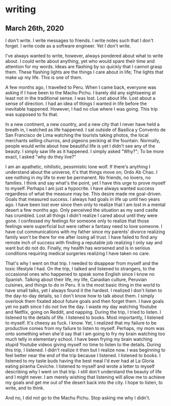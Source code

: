 # writing

## March 26th, 2020

I don't write. I write messages to friends. I write notes such that I don't forget. I write code as a software engineer. Yet I don't write.

I've always wanted to write, however, always pondered about what to write about. I could write about anything, yet who would spare their time and attention for my words. Ideas are flashing by so quickly that I cannot grasp them. These flashing lights are the things I care about in life; The lights that make up my life. This is one of them.

A few months ago, I travelled to Peru. When I came back, everyone was asking if I have been to the Machu Pichu. I barely did any sightseeing at least not in the traditional sense. I was lost. Lost about life. Lost about a sense of direction. I had an idea of things I wanted in life before the inevitable happened. However, I had no clue where I was going. This trip was supposed to fix that.

In a new continent, a new country, and a new city that I never have held a breath in, I watched as life happened. I sat outside of Basílica y Convento de San Francisco de Lima watching the tourists taking photos, the local merchants selling churros, and pigeons pecking at the fountain. Normally, people would write about how beautiful life is yet I didn't see any of the beauty. I simply saw life as it happened. I simply asked "Why?"; To be more exact, I asked "why do they live?"

I am an apathetic, nihilistic, pessimistic lone wolf. If there's anything I understand about the universe, it's that things move on; Ordo Ab Chao. I see nothing in my life to ever be permanent. No friends, no lovers, no families. I think and say what's the point, yet I have this urge to prove myself to myself. Perhaps I am just a hypocrite. I have always wanted success regardless of what the measure may be. This desire made me goal-driven. Goals that measured success. I always had goals in life up until two years ago. I have been lost ever since then only to realize that I am lost in a mental desert a few months ago. Only perceived the situation as my sand castle has crumbled. Lost all things I didn't realize I cared about until they were gone. I confessed my feelings for someone only to realize that those feelings were superficial but were rather a fantasy need to love someone. I have cut communications with my father since my parents' divorce realizing family won't be there for me after losing all trust. I have failed to find any remote inch of success with finding a reputable job realizing I only say and want but do not do. Finally, my health has worsened and is in serious conditions requiring medical surgeries realizing I have taken no care.

That's why I went on that trip. I needed to disappear from myself and the toxic lifestyle I had. On the trip, I talked and listened to strangers, to the occasional ones who happened to speak some English since I know no Spanish. Talking about their life, my life, Canadian culture, Peruvian cuisines, and things to do in Peru. It is the most basic thing in the world to have small talks, yet I always found it the hardest. I realized I don't listen to the day-to-day details, so I don't know how to talk about them. I simply overlook them fixated about future goals and then forget them. I have goals yet no path since I do not live the day. I waste my day watching Youtube and Netflix, going on Reddit, and napping. During the trip, I tried to listen. I listened to the details of life. I listened to books. Most importantly, I listened to myself. It's cheesy as fuck. I know. Yet, I realized that my failure to be productive comes from my failure to listen to myself. Perhaps, my mom was onto something when she'd say that I am going to fry my brain watching too much telly in elementary school. I have been frying my brain watching stupid Youtube videos giving myself no time to listen to the details. During this trip, I listened. I didn't realize it then but I realize now. I was beginning to feel better near the end of the trip because I listened. I listened to books. I listened to my taste buds having the best meal I'd ever had at La Gloria eating piranha Ceviche. I listened to myself and wrote a letter to myself describing why I went on that trip. I still don't understand the beauty of life and I might never. I am merely wishing that listening will allow me to achieve my goals and get me out of the desert back into the city. I hope to listen, to write, and to think.

And no, I did not go to the Machu Pichu. Stop asking me why I didn't.
